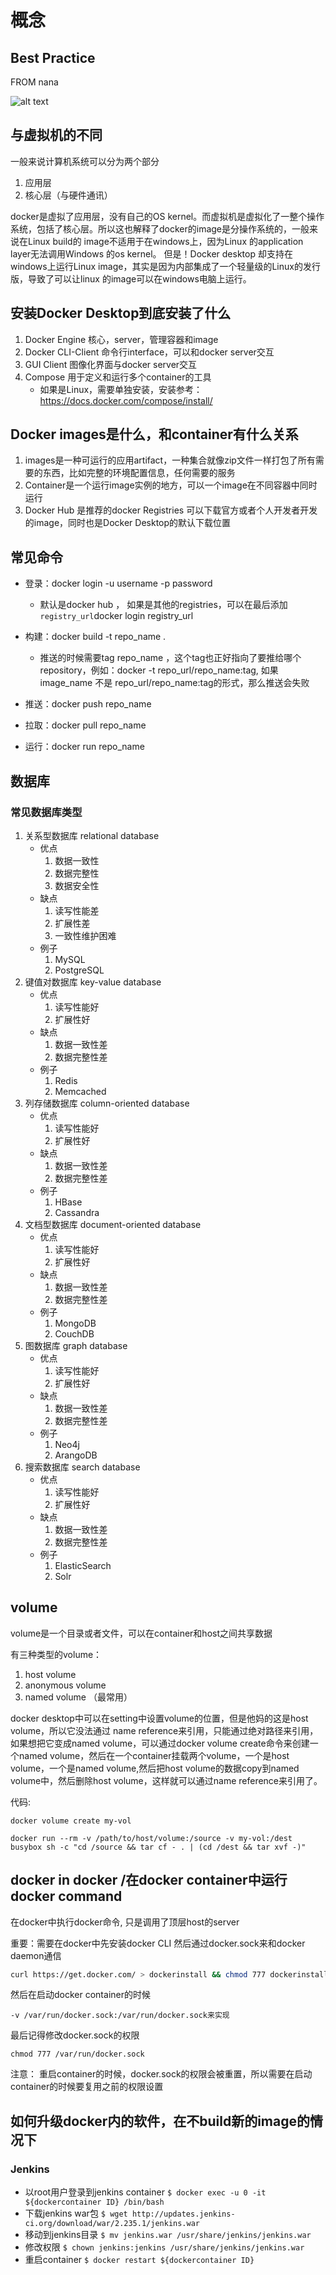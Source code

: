 # 概念

## Best Practice
FROM nana

![alt text](Docker-useful-tipps.png)
## 与虚拟机的不同
一般来说计算机系统可以分为两个部分

1. 应用层
2. 核心层（与硬件通讯）
   
docker是虚拟了应用层，没有自己的OS kernel。而虚拟机是虚拟化了一整个操作系统，包括了核心层。所以这也解释了docker的image是分操作系统的，一般来说在Linux build的 image不适用于在windows上，因为Linux 的application layer无法调用Windows 的os kernel。
但是！Docker desktop 却支持在windows上运行Linux image，其实是因为内部集成了一个轻量级的Linux的发行版，导致了可以让linux 的image可以在windows电脑上运行。

## 安装Docker Desktop到底安装了什么

1. Docker Engine
   核心，server，管理容器和image
2. Docker CLI-Client
   命令行interface，可以和docker server交互
3. GUI Client
   图像化界面与docker server交互
4. Compose
    用于定义和运行多个container的工具
    - 如果是Linux，需要单独安装，安装参考：https://docs.docker.com/compose/install/

## Docker images是什么，和container有什么关系
1. images是一种可运行的应用artifact，一种集合就像zip文件一样打包了所有需要的东西，比如完整的环境配置信息，任何需要的服务
2. Container是一个运行image实例的地方，可以一个image在不同容器中同时运行
3. Docker Hub 是推荐的docker Registries 可以下载官方或者个人开发者开发的image，同时也是Docker Desktop的默认下载位置

## 常见命令
  - 登录：docker login -u username -p password 
    - 默认是docker hub ， 如果是其他的registries，可以在最后添加`registry_url`docker login registry_url
  - 构建：docker build -t repo_name .
    - 推送的时候需要tag repo_name ，这个tag也正好指向了要推给哪个repository，例如：docker -t repo_url/repo_name:tag, 如果image_name 不是 repo_url/repo_name:tag的形式，那么推送会失败
  
  - 推送：docker push repo_name
  - 拉取：docker pull repo_name
  - 运行：docker run repo_name
## 数据库
  ### 常见数据库类型
  1. 关系型数据库 relational database
     - 优点
        1. 数据一致性
        2. 数据完整性
        3. 数据安全性
     - 缺点
        1. 读写性能差
        2. 扩展性差
        3. 一致性维护困难
     - 例子
        1. MySQL
        2. PostgreSQL
   2.  键值对数据库 key-value database
       - 优点
         1. 读写性能好
         2. 扩展性好
       - 缺点
         1. 数据一致性差
         2. 数据完整性差
       - 例子
         1. Redis
         2. Memcached
   3. 列存储数据库 column-oriented database
        - 优点
          1. 读写性能好
          2. 扩展性好
        - 缺点
          1. 数据一致性差
          2. 数据完整性差
        - 例子
          1. HBase
          2. Cassandra
   4.  文档型数据库 document-oriented database
        - 优点
          1. 读写性能好
          2. 扩展性好
        - 缺点
          1. 数据一致性差
          2. 数据完整性差
        - 例子
          1. MongoDB
          2. CouchDB
   5.  图数据库 graph database
        - 优点
          1. 读写性能好
          2. 扩展性好
        - 缺点
          1. 数据一致性差
          2. 数据完整性差
        - 例子
          1. Neo4j
          2. ArangoDB
   6.  搜索数据库 search database
        - 优点
          1. 读写性能好
          2. 扩展性好
        - 缺点
          1. 数据一致性差
          2. 数据完整性差
        - 例子
          1. ElasticSearch
          2. Solr

## volume
   volume是一个目录或者文件，可以在container和host之间共享数据

   有三种类型的volume：

  1. host volume
  2. anonymous volume
  3. named volume （最常用）
   
  docker desktop中可以在setting中设置volume的位置，但是他妈的这是host volume，所以它没法通过 name reference来引用，只能通过绝对路径来引用，如果想把它变成named volume，可以通过docker volume create命令来创建一个named volume，然后在一个container挂载两个volume，一个是host volume，一个是named volume,然后把host volume的数据copy到named volume中，然后删除host volume，这样就可以通过name reference来引用了。
  
  代码:

  ``` shell
  docker volume create my-vol

  docker run --rm -v /path/to/host/volume:/source -v my-vol:/dest busybox sh -c "cd /source && tar cf - . | (cd /dest && tar xvf -)"

  ```

## docker in docker /在docker container中运行docker command
   在docker中执行docker命令, 只是调用了顶层host的server

   重要：需要在docker中先安装docker CLI 然后通过docker.sock来和docker daemon通信
   ``` bash
   curl https://get.docker.com/ > dockerinstall && chmod 777 dockerinstall && ./dockerinstall
   ```

  然后在启动docker container的时候
  ``` shell 
  -v /var/run/docker.sock:/var/run/docker.sock来实现

  ```
  最后记得修改docker.sock的权限
  ``` shell
  chmod 777 /var/run/docker.sock
  ```
  注意： 重启container的时候，docker.sock的权限会被重置，所以需要在启动container的时候要复用之前的权限设置

  ## 如何升级docker内的软件，在不build新的image的情况下

  ### Jenkins
  - 以root用户登录到jenkins container `$ docker exec -u 0 -it ${dockercontainer ID} /bin/bash`
  - 下载jenkins war包 `$ wget http://updates.jenkins-ci.org/download/war/2.235.1/jenkins.war`
  - 移动到jenkins目录 `$ mv jenkins.war /usr/share/jenkins/jenkins.war`
  - 修改权限 `$ chown jenkins:jenkins /usr/share/jenkins/jenkins.war`
  - 重启container `$ docker restart ${dockercontainer ID}`



